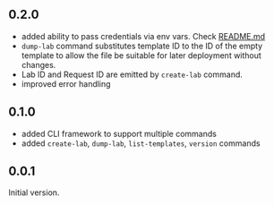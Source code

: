 ## 0.2.0

* added ability to pass credentials via env vars. Check [README.md](README.md)
* `dump-lab` command substitutes template ID to the ID of the empty template to allow the file be suitable for later deployment without changes.
* Lab ID and Request ID are emitted by `create-lab` command.
* improved error handling

## 0.1.0

* added CLI framework to support multiple commands
* added `create-lab`, `dump-lab`, `list-templates`, `version` commands

## 0.0.1
Initial version.